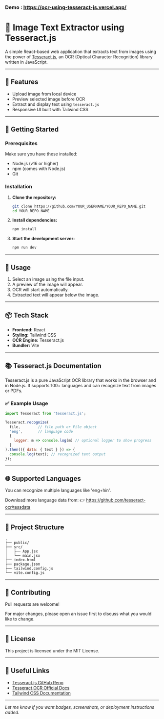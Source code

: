 ### Demo : https://ocr-using-tesseract-js.vercel.app/

# 🧠 Image Text Extractor using Tesseract.js

A simple React-based web application that extracts text from images using the power of [Tesseract.js](https://github.com/naptha/tesseract.js), an OCR (Optical Character Recognition) library written in JavaScript.

---

## 📸 Features

- Upload image from local device
- Preview selected image before OCR
- Extract and display text using `tesseract.js`
- Responsive UI built with Tailwind CSS

---

## 🚀 Getting Started

### Prerequisites

Make sure you have these installed:
- Node.js (v16 or higher)
- npm (comes with Node.js)
- Git

### Installation

1. **Clone the repository:**
   ```bash
   git clone https://github.com/YOUR_USERNAME/YOUR_REPO_NAME.git
   cd YOUR_REPO_NAME
   ```

2. **Install dependencies:**
   ```bash
   npm install
   ```

3. **Start the development server:**
   ```bash
   npm run dev
   ```

---

## 🧪 Usage

1. Select an image using the file input.
2. A preview of the image will appear.
3. OCR will start automatically.
4. Extracted text will appear below the image.

---

## 📦 Tech Stack

- **Frontend:** React
- **Styling:** Tailwind CSS
- **OCR Engine:** Tesseract.js
- **Bundler:** Vite

---

## 📚 Tesseract.js Documentation

Tesseract.js is a pure JavaScript OCR library that works in the browser and in Node.js. It supports 100+ languages and can recognize text from images or PDFs.

### ✅ Example Usage

```javascript
import Tesseract from 'tesseract.js';

Tesseract.recognize(
  file,        // file path or File object
  'eng',       // language code
  {
    logger: m => console.log(m) // optional logger to show progress
  }
).then(({ data: { text } }) => {
  console.log(text); // recognized text output
});
```

---

## 🌐 Supported Languages

You can recognize multiple languages like 'eng+hin'.

Download more language data from:
👉 https://github.com/tesseract-ocr/tessdata

---

## 📁 Project Structure

```
.
├── public/
├── src/
│   ├── App.jsx
│   └── main.jsx
├── index.html
├── package.json
├── tailwind.config.js
└── vite.config.js
```

---

## 🙌 Contributing

Pull requests are welcome!

For major changes, please open an issue first to discuss what you would like to change.

---

## 📄 License

This project is licensed under the MIT License.

---

## 🔗 Useful Links

- [Tesseract.js GitHub Repo](https://github.com/naptha/tesseract.js)
- [Tesseract OCR Official Docs](https://tesseract-ocr.github.io/)
- [Tailwind CSS Documentation](https://tailwindcss.com/docs)

---

*Let me know if you want badges, screenshots, or deployment instructions added.*
